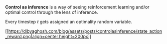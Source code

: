 **Control as inference** is a way of seeing reinforcement learning and/or optimal control through the lens of inference.

Every timestep $t$ gets assigned an optimality random variable.

[[https://dibyaghosh.com/blog/assets/posts/controlasinference/state_action_reward.png|align=center,height=200px]]